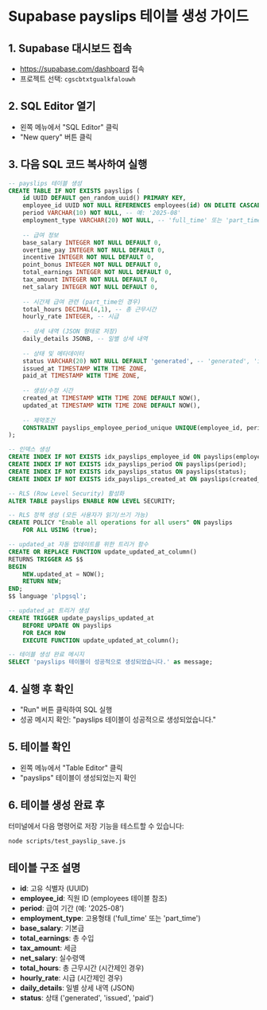 # Supabase payslips 테이블 생성 가이드

## 1. Supabase 대시보드 접속
- https://supabase.com/dashboard 접속
- 프로젝트 선택: `cgscbtxtgualkfalouwh`

## 2. SQL Editor 열기
- 왼쪽 메뉴에서 "SQL Editor" 클릭
- "New query" 버튼 클릭

## 3. 다음 SQL 코드 복사하여 실행

```sql
-- payslips 테이블 생성
CREATE TABLE IF NOT EXISTS payslips (
    id UUID DEFAULT gen_random_uuid() PRIMARY KEY,
    employee_id UUID NOT NULL REFERENCES employees(id) ON DELETE CASCADE,
    period VARCHAR(10) NOT NULL, -- 예: '2025-08'
    employment_type VARCHAR(20) NOT NULL, -- 'full_time' 또는 'part_time'
    
    -- 급여 정보
    base_salary INTEGER NOT NULL DEFAULT 0,
    overtime_pay INTEGER NOT NULL DEFAULT 0,
    incentive INTEGER NOT NULL DEFAULT 0,
    point_bonus INTEGER NOT NULL DEFAULT 0,
    total_earnings INTEGER NOT NULL DEFAULT 0,
    tax_amount INTEGER NOT NULL DEFAULT 0,
    net_salary INTEGER NOT NULL DEFAULT 0,
    
    -- 시간제 급여 관련 (part_time인 경우)
    total_hours DECIMAL(4,1), -- 총 근무시간
    hourly_rate INTEGER, -- 시급
    
    -- 상세 내역 (JSON 형태로 저장)
    daily_details JSONB, -- 일별 상세 내역
    
    -- 상태 및 메타데이터
    status VARCHAR(20) NOT NULL DEFAULT 'generated', -- 'generated', 'issued', 'paid'
    issued_at TIMESTAMP WITH TIME ZONE,
    paid_at TIMESTAMP WITH TIME ZONE,
    
    -- 생성/수정 시간
    created_at TIMESTAMP WITH TIME ZONE DEFAULT NOW(),
    updated_at TIMESTAMP WITH TIME ZONE DEFAULT NOW(),
    
    -- 제약조건
    CONSTRAINT payslips_employee_period_unique UNIQUE(employee_id, period)
);

-- 인덱스 생성
CREATE INDEX IF NOT EXISTS idx_payslips_employee_id ON payslips(employee_id);
CREATE INDEX IF NOT EXISTS idx_payslips_period ON payslips(period);
CREATE INDEX IF NOT EXISTS idx_payslips_status ON payslips(status);
CREATE INDEX IF NOT EXISTS idx_payslips_created_at ON payslips(created_at);

-- RLS (Row Level Security) 활성화
ALTER TABLE payslips ENABLE ROW LEVEL SECURITY;

-- RLS 정책 생성 (모든 사용자가 읽기/쓰기 가능)
CREATE POLICY "Enable all operations for all users" ON payslips
    FOR ALL USING (true);

-- updated_at 자동 업데이트를 위한 트리거 함수
CREATE OR REPLACE FUNCTION update_updated_at_column()
RETURNS TRIGGER AS $$
BEGIN
    NEW.updated_at = NOW();
    RETURN NEW;
END;
$$ language 'plpgsql';

-- updated_at 트리거 생성
CREATE TRIGGER update_payslips_updated_at 
    BEFORE UPDATE ON payslips 
    FOR EACH ROW 
    EXECUTE FUNCTION update_updated_at_column();

-- 테이블 생성 완료 메시지
SELECT 'payslips 테이블이 성공적으로 생성되었습니다.' as message;
```

## 4. 실행 후 확인
- "Run" 버튼 클릭하여 SQL 실행
- 성공 메시지 확인: "payslips 테이블이 성공적으로 생성되었습니다."

## 5. 테이블 확인
- 왼쪽 메뉴에서 "Table Editor" 클릭
- "payslips" 테이블이 생성되었는지 확인

## 6. 테이블 생성 완료 후
터미널에서 다음 명령어로 저장 기능을 테스트할 수 있습니다:

```bash
node scripts/test_payslip_save.js
```

## 테이블 구조 설명
- **id**: 고유 식별자 (UUID)
- **employee_id**: 직원 ID (employees 테이블 참조)
- **period**: 급여 기간 (예: '2025-08')
- **employment_type**: 고용형태 ('full_time' 또는 'part_time')
- **base_salary**: 기본급
- **total_earnings**: 총 수입
- **tax_amount**: 세금
- **net_salary**: 실수령액
- **total_hours**: 총 근무시간 (시간제인 경우)
- **hourly_rate**: 시급 (시간제인 경우)
- **daily_details**: 일별 상세 내역 (JSON)
- **status**: 상태 ('generated', 'issued', 'paid')

